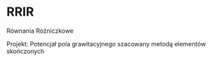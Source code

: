 # RRIR

Równania Różniczkowe

Projekt: Potencjał pola grawitacyjnego szacowany metodą elementów skończonych
